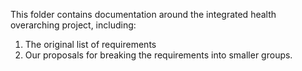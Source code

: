 This folder contains documentation around the integrated health overarching project, including: 
1. The original list of requirements
2. Our proposals for breaking the requirements into smaller groups.

   
